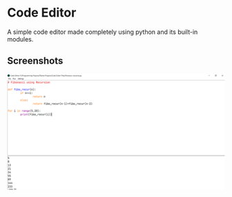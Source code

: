 
# Code Editor

A simple code editor made completely using python and its built-in modules.


## Screenshots

![App Screenshot](app_preview.png)

